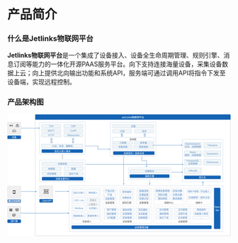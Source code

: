 
# 产品简介

<div class='divider'></div>

### 什么是Jetlinks物联网平台
**Jetlinks物联网平台**是一个集成了设备接入、设备全生命周期管理、规则引擎、消息订阅等能力的一体化开源PAAS服务平台。向下支持连接海量设备，采集设备数据上云；向上提供北向输出功能和系统API，服务端可通过调用API将指令下发至设备端，实现远程控制。

### 产品架构图
![](./img/platform.png)